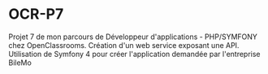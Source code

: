 # OCR-P7
Projet 7 de mon parcours de Développeur d'applications - PHP/SYMFONY chez OpenClassrooms. Création d'un web service exposant une API. Utilisation de Symfony 4 pour créer l'application demandée par l'entreprise BileMo
